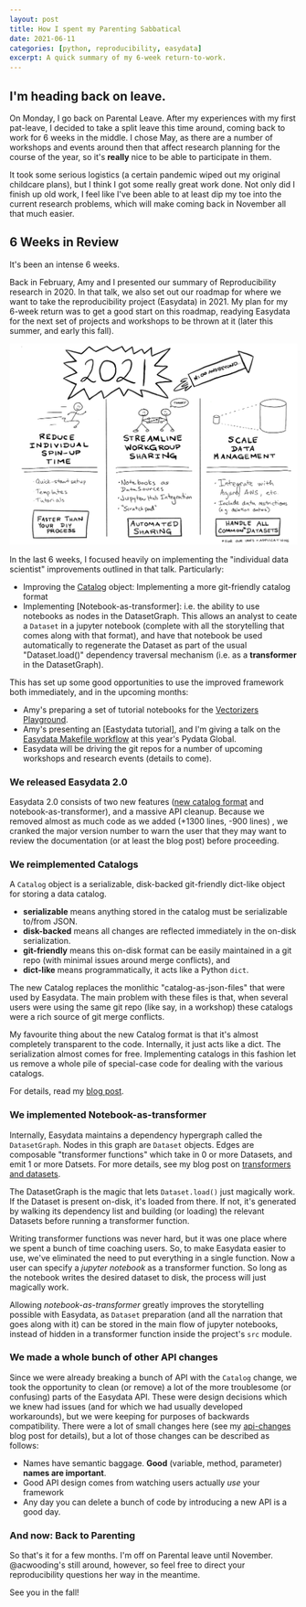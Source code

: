 ```yaml
---
layout: post
title: How I spent my Parenting Sabbatical
date: 2021-06-11
categories: [python, reproducibility, easydata]
excerpt: A quick summary of my 6-week return-to-work.
---
```


## I'm heading back on leave.

On Monday, I go back on Parental Leave. After my experiences with my first pat-leave, I decided to take a split leave this time around, coming back to work for 6 weeks in the middle. I chose May, as there are a number of workshops and events around then that affect research planning for the course of the year, so it's **really** nice to be able to participate in them.

It took some serious logistics (a certain pandemic wiped out my original childcare plans), but I think I got some really great work done. Not only did I finish up old work, I feel like I've been able to at least dip my toe into the current research problems, which will make coming back in November all that much easier.

## 6 Weeks in Review

It's been an intense 6 weeks.

Back in February, Amy and I presented our summary of Reproducibility research in 2020. In that talk, we also set out our roadmap for where we want to take the reproducibility project (Easydata) in 2021. My plan for my 6-week return was to get a good start on this roadmap, readying Easydata for the next set of projects and workshops to be thrown at it (later this summer, and early this fall).

![Our 2021 Easydata Roadmap](images/easydata2022/edreview-2021-goals.png)

In the last 6 weeks, I focused heavily on implementing the "individual data scientist" improvements outlined in that talk. Particularly:
* Improving the [Catalog] object: Implementing a more git-friendly catalog format
* Implementing [Notebook-as-transformer]: i.e. the ability to use notebooks as nodes in the DatasetGraph. This allows an analyst to ceate a `Dataset` in a jupyter notebook (complete with all the storytelling that comes along with that format), and have that notebook be used automatically to regenerate the Dataset as part of the usual "Dataset.load()" dependency traversal mechanism (i.e. as a **transformer** in the DatasetGraph).

This has set up some good opportunities to use the improved framework both immediately, and in the upcoming months:

* Amy's preparing a set of tutorial notebooks for the [Vectorizers Playground].
* Amy's presenting an [Eastydata tutorial], and I'm giving a talk on the [Easydata Makefile workflow] at this year's Pydata Global.
* Easydata will be driving the git repos for a number of upcoming workshops and research events (details to come).

[Vectorizers Playground]: https://github.com/acwooding/vectorizers_playground
[Easydata Tutorial]: https://www.youtube.com/watch?v=KrIRTPvzLHM
[Easydata Makefile Workflow]: https://github.com/hackalog/make_better_defaults/blob/main/README.md

### We released Easydata 2.0

Easydata 2.0 consists of two new features ([new catalog format][catalog] and notebook-as-transformer), and a massive API cleanup. Because we removed almost as much code as we added (+1300 lines, -900 lines) , we cranked the major version number to warn the user that they may want to review the documentation (or at least the blog post) before proceeding.

[catalog]: https://hackalog.github.io/git-friendly-catalog
[api-changes]: https://hackalog.github.io/api-changes

### We reimplemented Catalogs

A `Catalog` object is a serializable, disk-backed git-friendly dict-like object for storing a data catalog.

* **serializable** means anything stored in the catalog must be serializable to/from JSON.
* **disk-backed** means all changes are reflected immediately in the on-disk serialization.
* **git-friendly** means this on-disk format can be easily maintained in a git repo (with minimal
     issues around merge conflicts), and
* **dict-like** means programmatically, it acts like a Python `dict`.

The new Catalog replaces the monlithic "catalog-as-json-files" that were used by Easydata. The main problem with these files is that, when several users were using the same git repo (like say, in a workshop) these catalogs were a rich source of git merge conflicts.

My favourite thing about the new Catalog format is that it's almost completely transparent to the code. Internally, it just acts like a dict. The serialization almost comes for free. Implementing catalogs in this fashion let us remove a whole pile of special-case code for dealing with the various catalogs.

For details, read my [blog post][catalog].

### We implemented Notebook-as-transformer

Internally, Easydata maintains a dependency hypergraph called the `DatasetGraph`. Nodes in this graph are `Dataset` objects. Edges are composable "transformer functions" which take in 0 or more Datasets, and emit 1 or more Datsets. For more details, see my blog post on [transformers and datasets].

[transformers and datasets]: transformers-and-datasets

The DatasetGraph is the magic that lets `Dataset.load()` just magically work. If the Dataset is present on-disk, it's loaded from there. If not, it's generated by walking its dependency list and building (or loading) the relevant Datasets before running a transformer function.

Writing transformer functions was never hard, but it was one place where we spent a bunch of time coaching users. So, to make Easydata easier to use, we've eliminated the need to put everything in a single function. Now a user can specify a *jupyter notebook* as a transformer function. So long as the notebook writes the desired dataset to disk, the process will just magically work.

Allowing *notebook-as-transformer* greatly improves the storytelling possible with Easydata, as `Dataset` preparation (and all the narration that goes along with it) can be stored in the main flow of jupyter notebooks, instead of hidden in a transformer function inside the project's `src` module.

### We made a whole bunch of other API changes
Since we were already breaking a bunch of API with the `Catalog` change, we took the opportunity to clean (or remove) a lot of the more troublesome (or confusing) parts of the Easydata API. These were design decisions which we knew had issues (and for which we had usually developed workarounds), but we were keeping for purposes of backwards compatibility. There were a lot of small changes here (see my [api-changes] blog post for details), but a lot of those changes can be described as follows:

* Names have semantic baggage. **Good** (variable, method, parameter) **names are important**.
* Good API design comes from watching users actually *use* your framework
* Any day you can delete a bunch of code by introducing a new API is a good day.

### And now: Back to Parenting

So that's it for a few months. I'm off on Parental leave until November. @acwooding's still around, however, so feel free to direct your reproducibility questions her way in the meantime.

See you in the fall!